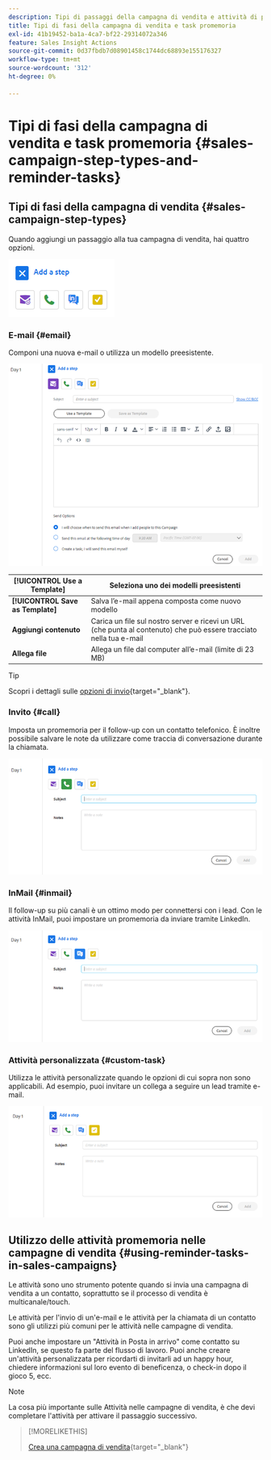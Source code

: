 ```yaml
---
description: Tipi di passaggi della campagna di vendita e attività di promemoria - Documenti Marketo - Documentazione del prodotto
title: Tipi di fasi della campagna di vendita e task promemoria
exl-id: 41b19452-ba1a-4ca7-bf22-29314072a346
feature: Sales Insight Actions
source-git-commit: 0d37fbdb7d08901458c1744dc68893e155176327
workflow-type: tm+mt
source-wordcount: '312'
ht-degree: 0%

---
```


# Tipi di fasi della campagna di vendita e task promemoria {#sales-campaign-step-types-and-reminder-tasks}

## Tipi di fasi della campagna di vendita {#sales-campaign-step-types}

Quando aggiungi un passaggio alla tua campagna di vendita, hai quattro opzioni.

![](assets/sales-campaign-step-types-and-reminder-tasks-1.png)

### E-mail {#email}

Componi una nuova e-mail o utilizza un modello preesistente.

![](assets/sales-campaign-step-types-and-reminder-tasks-2.png)

| **[!UICONTROL Use a Template]** | Seleziona uno dei modelli preesistenti |
|---|---|
| **[!UICONTROL Save as Template]** | Salva l’e-mail appena composta come nuovo modello |
| **Aggiungi contenuto** | Carica un file sul nostro server e ricevi un URL (che punta al contenuto) che può essere tracciato nella tua e-mail |
| **Allega file** | Allega un file dal computer all’e-mail (limite di 23 MB) |

>[!TIP]
>
>Scopri i dettagli sulle [opzioni di invio](/help/marketo/product-docs/marketo-sales-insight/actions/campaigns/understanding-sales-campaign-send-options-for-email-steps.md){target="_blank"}.

### Invito {#call}

Imposta un promemoria per il follow-up con un contatto telefonico. È inoltre possibile salvare le note da utilizzare come traccia di conversazione durante la chiamata.

![](assets/sales-campaign-step-types-and-reminder-tasks-3.png)

### InMail {#inmail}

Il follow-up su più canali è un ottimo modo per connettersi con i lead. Con le attività InMail, puoi impostare un promemoria da inviare tramite LinkedIn.

![](assets/sales-campaign-step-types-and-reminder-tasks-4.png)

### Attività personalizzata {#custom-task}

Utilizza le attività personalizzate quando le opzioni di cui sopra non sono applicabili. Ad esempio, puoi invitare un collega a seguire un lead tramite e-mail.

![](assets/sales-campaign-step-types-and-reminder-tasks-5.png)

## Utilizzo delle attività promemoria nelle campagne di vendita {#using-reminder-tasks-in-sales-campaigns}

Le attività sono uno strumento potente quando si invia una campagna di vendita a un contatto, soprattutto se il processo di vendita è multicanale/touch.

Le attività per l&#39;invio di un&#39;e-mail e le attività per la chiamata di un contatto sono gli utilizzi più comuni per le attività nelle campagne di vendita.

Puoi anche impostare un &quot;Attività in Posta in arrivo&quot; come contatto su LinkedIn, se questo fa parte del flusso di lavoro. Puoi anche creare un&#39;attività personalizzata per ricordarti di invitarli ad un happy hour, chiedere informazioni sul loro evento di beneficenza, o check-in dopo il gioco 5, ecc.

>[!NOTE]
>
>La cosa più importante sulle Attività nelle campagne di vendita, è che devi completare l&#39;attività per attivare il passaggio successivo.

>[!MORELIKETHIS]
>
>[Crea una campagna di vendita](/help/marketo/product-docs/marketo-sales-insight/actions/campaigns/create-a-sales-campaign.md){target="_blank"}
